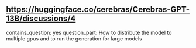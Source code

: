 ## https://huggingface.co/cerebras/Cerebras-GPT-13B/discussions/4

contains_question: yes
question_part: How to distribute the model to multiple gpus and to run the generation for large models